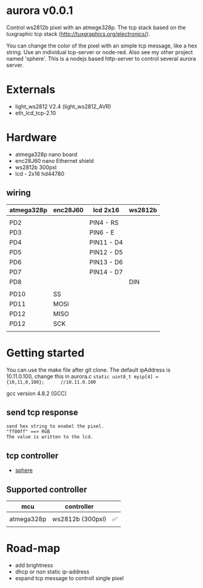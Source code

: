 aurora v0.0.1
============ 

Control ws2812b pixel with an atmege328p.
The tcp stack based on the tuxgraphic tcp stack (http://tuxgraphics.org/electronics/).

You can change the color of the pixel with an simple tcp message, like a hex string.
Use an individual tcp-server or node-red.
Also see my other project named 'sphere'. This is a nodejs based http-server to 
control several aurora server.

Externals
============ 
 * light_ws2812 V2.4 (light_ws2812_AVR)
 * eth_lcd_tcp-2.10

Hardware
================
 
 * atmega328p nano board
 * enc28J60 nano Ethernet shield
 * ws2812b 300pxl
 * lcd - 2x16 hd44780
 
wiring
---------------------

| __**atmega328p**__         | __**enc28J60**__      | __**lcd 2x16**__          | __**ws2812b**__      |
|----------------------------|-----------------------|---------------------------|----------------------|
|                            |                       |                           |                      |
| PD2                        |                       | PIN4  - RS                |                      |
| PD3                        |                       | PIN6  - E                 |                      |
| PD4                        |                       | PIN11 - D4                |                      |
| PD5                        |                       | PIN12 - D5                |                      |
| PD6                        |                       | PIN13 - D6                |                      |
| PD7                        |                       | PIN14 - D7                |                      |
| PD8                        |                       |                           | DIN                  |
|                            |                       |                           |                      |
| PD10                       | SS                    |                           |                      |
| PD11                       | MOSI                  |                           |                      |
| PD12                       | MISO                  |                           |                      |
| PD12                       | SCK                   |                           |                      |
|                            |                       |                           |                      |



Getting started
================

 You can use the make file after git clone.
 The default ipAddress is 10.11.0.100, change this in aurora.c
 `static uint8_t myip[4] = {10,11,0,100};      //10.11.0.100`

 gcc version 4.8.2 (GCC) 

send tcp response
---------------------

    send hex string to enabel the pixel.
    "ff00ff" ==> RGB
    The value is written to the lcd.

tcp controller
---------------------

 * [sphere](https://github.com/zombinary/sphere)
 

## Supported controller


| __**mcu**__                | __**controller**__    |                           |
|----------------------------|-----------------------|---------------------------|
|                    		     |                       |                           |
| atmega328p                 | ws2812b (300pxl)      |  :white_check_mark:       |
|                            |      		             |                           |

Road-map
=========
  
  * add brightness
  * dhcp or non static ip-address
  * expand tcp message to controll single pixel

